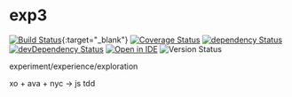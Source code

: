# exp3

[![Build Status](https://travis-ci.org/forceuser/exp3.svg?branch=master)](https://travis-ci.org/forceuser/exp3){:target="_blank"}
[![Coverage Status](https://coveralls.io/repos/github/forceuser/exp3/badge.svg?branch=master)](https://coveralls.io/github/forceuser/exp3?branch=master)
[![dependency Status](https://david-dm.org/forceuser/exp3.svg)](https://david-dm.org/forceuser/exp3)
[![devDependency Status](https://david-dm.org/forceuser/exp3/dev-status.svg)](https://david-dm.org/forceuser/exp3#info=devDependencies)
[![Open in IDE](https://img.shields.io/badge/c9.io-edit-2196F3.svg)](https://ide.c9.io/forceuserz/exp3)
![Version Status](https://img.shields.io/github/release/forceuser/exp3.svg)

experiment/experience/exploration

xo + ava + nyc -> js tdd

